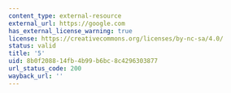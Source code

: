 ```yaml
---
content_type: external-resource
external_url: https://google.com
has_external_license_warning: true
license: https://creativecommons.org/licenses/by-nc-sa/4.0/
status: valid
title: '5'
uid: 8b0f2088-14fb-4b99-b6bc-8c4296303877
url_status_code: 200
wayback_url: ''
---
```

